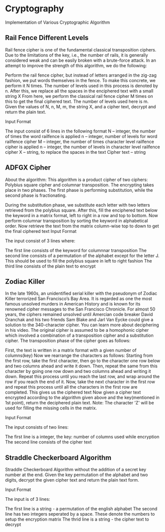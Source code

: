 # Cryptography

Implementation of Various Cryptographic Algorithm

## Rail Fence Different Levels
Rail fence cipher is one of the fundamental classical transposition ciphers. Due to the limitations of the key, i.e., the number of rails, it is generally considered weak and can be easily broken with a brute-force attack.
In an attempt to improve the strength of this algorithm, we do the following:

Perform the rail fence cipher, but instead of letters arranged in the zig-zag fashion, we put words themselves in the fence. To make this concrete, we perform it N times. The number of levels used in this process is denoted by n.
After this, we replace all the spaces in the enciphered text with a small string X
From here, we perform the classical rail fence cipher M times on this to get the final ciphered text. The number of levels used here is m.
Given the values of N, n, M, m, the string X, and a cipher text, decrypt and return the plain text.

Input Format

The input consist of 6 lines in the following format
N – integer, the number of times the word railfence is applied
n – integer, number of levels for word railfence cipher
M – integer, the number of times character level railfence cipher is applied
n – integer, the number of levels in character level railfence cipher
X – string, to replace the spaces in the text
Cipher text – string

## ADFGX Cipher
About the algorithm:
This algorithm is a product cipher of two ciphers: Polybius square cipher and columnar transposition. The encrypting takes place in two phases. The first phase is performing substitution, while the second phase is fractionating.

During the substitution phase, we substitute each letter with two letters retrieved from the polybius square.
After this, fill the enciphered text below the keyword in a matrix format, left to right in a row and top to bottom. Now perform columnar transposition by sorting the keyword in alphabetical order.
Now retrieve the text from the matrix column-wise top to down to get the final ciphered text
Input Format

The input consist of 3 lines where:

The first line consists of the keyword for columnnar transposition
The second line consists of a permutation of the alphabet except for the letter J. This should be used to fill the polybius square in left to right fashion
The third line consists of the plain text to encrypt

## Zodiac Killer

In the late 1960s, an unidentified serial killer with the pseudonym of Zodiac Killer terrorized San Francisco’s Bay Area. It is regarded as one the most famous unsolved murders in American History and is known for its renowned cipher messages to the San Francisco Chronicle. For almost 50 years, the ciphers remained unsolved until Amercian code breaker David Oranchak and his two friends Sam Blake and Jarl Van Eycke could give a solution to the 340-character cipher. You can learn more about deciphering in his video.
The original cipher is assumed to be a homophonic cipher which involved a combination of a transposition cipher and a substitution cipher.
The transposition phase of the cipher goes as follows:

First, the text is written in a matrix format with a given number of columns(key)
Now we rearrange the characters as follows:
Starting from the first row, take the first character, then go to the character one row below and two columns ahead and write it down. Then, repeat the same from this character by going one row down and two columns ahead and writing it down. Repeat this process until you reach the last row, and wrap around the row if you reach the end of it.
Now, take the next character in the first row and repeat this process until all the characters in the first row are completed. This gives us the ciphered text
Now given a cipher text encrypted according to the algorithm given above and the key(mentioned in 1st point), return the deciphered plain text.
Note: The character 'Z' will be used for filling the missing cells in the matrix.

Input Format

The input consists of two lines:

The first line is a integer, the key: number of columns used while encryption
The second line consists of the cipher text


## Straddle Checkerboard Algorithm

Straddle Checkerboard Algorithm without the addition of a secret key number at the end.
Given the key permutation of the alphabet and two digits, decrypt the given cipher text and return the plain text form.

Input Format

The input is of 3 lines:

The first line is a string - a permutation of the english alphabet
The second line has two integers seperated by a space. These denote the numbers to setup the encryption matrix
The thrid line is a string - the cipher text to decrypt
